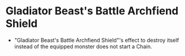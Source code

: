 # Gladiator Beast's Battle Archfiend Shield

*   "Gladiator Beast's Battle Archfiend Shield"'s effect to destroy itself instead of the equipped monster does not start a Chain.
